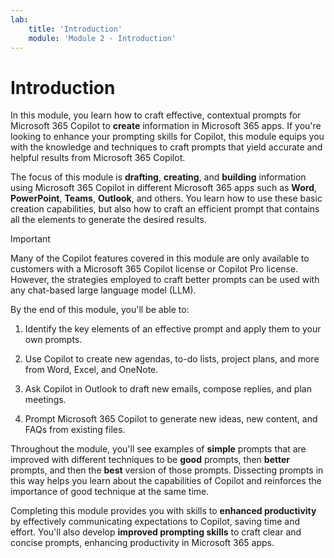 ```yaml
---
lab:
    title: 'Introduction'
    module: 'Module 2 - Introduction'
---
```


# Introduction

In this module, you learn how to craft effective, contextual prompts for Microsoft 365 Copilot to **create** information in Microsoft 365 apps. If you're looking to enhance your prompting skills for Copilot, this module equips you with the knowledge and techniques to craft prompts that yield accurate and helpful results from Microsoft 365 Copilot.

The focus of this module is **drafting**, **creating**, and **building** information using Microsoft 365 Copilot in different Microsoft 365 apps such as **Word**, **PowerPoint**, **Teams**, **Outlook**, and others. You learn how to use these basic creation capabilities, but also how to craft an efficient prompt that contains all the elements to generate the desired results.

> [!IMPORTANT]
> Many of the Copilot features covered in this module are only available to customers with a Microsoft 365 Copilot license or Copilot Pro license. However, the strategies employed to craft better prompts can be used with any chat-based large language model (LLM).

By the end of this module, you'll be able to:

1. Identify the key elements of an effective prompt and apply them to your own prompts.

1. Use Copilot to create new agendas, to-do lists, project plans, and more from Word, Excel, and OneNote.

1. Ask Copilot in Outlook to draft new emails, compose replies, and plan meetings.

1. Prompt Microsoft 365 Copilot to generate new ideas, new content, and FAQs from existing files.

Throughout the module, you'll see examples of **simple** prompts that are improved with different techniques to be **good** prompts, then **better** prompts, and then the **best** version of those prompts. Dissecting prompts in this way helps you learn about the capabilities of Copilot and reinforces the importance of good technique at the same time.

Completing this module provides you with skills to **enhanced productivity** by effectively communicating expectations to Copilot, saving time and effort. You'll also develop **improved prompting skills** to craft clear and concise prompts, enhancing productivity in Microsoft 365 apps.
